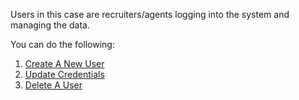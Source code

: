 Users in this case are recruiters/agents logging into the system and managing the data.

You can do the following:

1. [Create A New User](Creating-New-User)
2. [Update Credentials](Updating-User-Credentials)
3. [Delete A User](Deleting-User)
